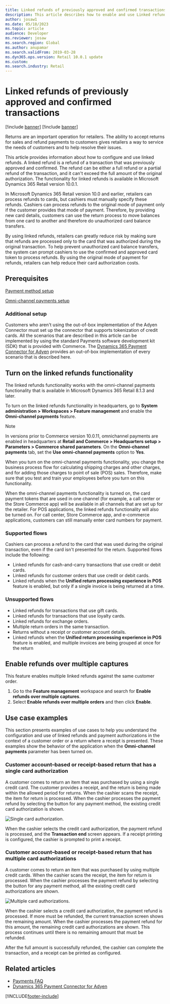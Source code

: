 ```yaml
---
title: Linked refunds of previously approved and confirmed transactions
description: This article describes how to enable and use Linked refunds.
author: josaw1
ms.date: 05/18/2023
ms.topic: article
audience: Developer
ms.reviewer: josaw
ms.search.region: Global
ms.author: anupamar
ms.search.validFrom: 2019-03-28
ms.dyn365.ops.version: Retail 10.0.1 update
ms.custom: 
ms.search.industry: Retail
---
```


# Linked refunds of previously approved and confirmed transactions

[!include [banner](../../includes/banner.md)]
[!include [banner](../../includes/preview-banner.md)]

Returns are an important operation for retailers. The ability to accept returns for sales and refund payments to customers gives retailers a way to service the needs of customers and to help resolve their issues.

This article provides information about how to configure and use linked refunds. A linked refund is a refund of a transaction that was previously approved and confirmed. The refund can be either a full refund or a partial refund of the transaction, and it can't exceed the full amount of the original authorization. The functionality for linked refunds is available in Microsoft Dynamics 365 Retail version 10.0.1.

In Microsoft Dynamics 365 Retail version 10.0 and earlier, retailers can process refunds to cards, but cashiers must manually specify these refunds. Cashiers can process refunds to the original mode of payment only if the customer provides that mode of payment. Therefore, by providing new card details, customers can use the return process to move balances from one card to another and therefore do unauthorized card balance transfers.

By using linked refunds, retailers can greatly reduce risk by making sure that refunds are processed only to the card that was authorized during the original transaction. To help prevent unauthorized card balance transfers, the system can prompt cashiers to use the confirmed and approved card token to process refunds. By using the original mode of payment for refunds, retailers can help reduce their card authorization costs.

## Prerequisites

[Payment method setup](../payment-methods.md) 

[Omni-channel payments setup](../omni-channel-payments.md)

### Additional setup

Customers who aren't using the out-of-box implementation of the Adyen Connector must set up the connector that supports tokenization of credit cards. All the scenarios that are described in this article can be implemented by using the standard Payments software development kit (SDK) that is provided with Commerce. The [Dynamics 365 Payment Connector for Adyen](adyen-connector.md?tabs=8-1-3) provides an out-of-box implementation of every scenario that is described here.

## Turn on the linked refunds functionality

The linked refunds functionality works with the omni-channel payments functionality that is available in Microsoft Dynamics 365 Retail 8.1.3 and later.

To turn on the linked refunds functionality in headquarters, go to **System administration \> Workspaces \> Feature management** and enable the **Omni-channel payments** feature.

> [!NOTE]
> In versions prior to Commerce version 10.0.11, omnichannel payments are enabled in headquarters at **Retail and Commerce \> Headquarters setup \> Parameters \> Commerce shared parameters**. On the **Omni-channel payments** tab, set the **Use omni-channel payments** option to **Yes**.

When you turn on the omni-channel payments functionality, you change the business process flow for calculating shipping charges and other charges, and for adding those charges to point of sale (POS) sales. Therefore, make sure that you test and train your employees before you turn on this functionality.

When the omni-channel payments functionality is turned on, the card payment tokens that are used in one channel (for example, a call center or the Store Commerce app) will be available in all channels that are set up for the retailer. For POS applications, the linked refunds functionality will also be turned on. For call center, Store Commerce app, and e-commerce applications, customers can still manually enter card numbers for payment.

### Supported flows

Cashiers can process a refund to the card that was used during the original transaction, even if the card isn't presented for the return. Supported flows include the following:

- Linked refunds for cash-and-carry transactions that use credit or debit cards.
- Linked refunds for customer orders that use credit or debit cards.
- Linked refunds when the **Unified return processing experience in POS** feature is enabled, but only if a single invoice is being returned at a time. 
 
### Unsupported flows

- Linked refunds for transactions that use gift cards.
- Linked refunds for transactions that use loyalty cards.
- Linked refunds for exchange orders.
- Multiple return orders in the same transaction.
- Returns without a receipt or customer account details.
- Linked refunds when the **Unified return processing experience in POS** feature is enabled, and multiple invoices are being grouped at once for the return

## Enable refunds over multiple captures

This feature enables multiple linked refunds against the same customer order.
1.	Go to the **Feature management** workspace and search for **Enable refunds over multiple captures**.
2.	Select **Enable refunds over multiple orders** and then click **Enable**.


## Use case examples

This section presents examples of use cases to help you understand the configuration and use of linked refunds and payment authorizations in the context of a customer order or a return where a receipt is presented. These examples show the behavior of the application when the **Omni-channel payments** parameter has been turned on.

### Customer account–based or receipt-based return that has a single card authorization

A customer comes to return an item that was purchased by using a single credit card. The customer provides a receipt, and the return is being made within the allowed period for returns. When the cashier scans the receipt, the item for return is processed. When the cashier processes the payment refund by selecting the button for any payment method, the existing credit card authorization is shown.

![Single card authorization.](media/LinkedRefundsSingleAuthorization.jpg)

When the cashier selects the credit card authorization, the payment refund is processed, and the **Transaction end** screen appears. If a receipt printing is configured, the cashier is prompted to print a receipt.

### Customer account–based or receipt-based return that has multiple card authorizations

A customer comes to return an item that was purchased by using multiple credit cards. When the cashier scans the receipt, the item for return is processed. When the cashier processes the payment refund by selecting the button for any payment method, all the existing credit card authorizations are shown.

![Multiple card authorizations.](media/LinkedRefundsMultipleAuthorization.jpg)

When the cashier selects a credit card authorization, the payment refund is processed. If more must be refunded, the current transaction screen shows the remaining amount. When the cashier processes the payment refund for this amount, the remaining credit card authorizations are shown. This process continues until there is no remaining amount that must be refunded.

After the full amount is successfully refunded, the cashier can complete the transaction, and a receipt can be printed as configured.

## Related articles

- [Payments FAQ](payments-retail.md)
- [Dynamics 365 Payment Connector for Adyen](adyen-connector.md?tabs=8-1-3)


[!INCLUDE[footer-include](../../includes/footer-banner.md)]
